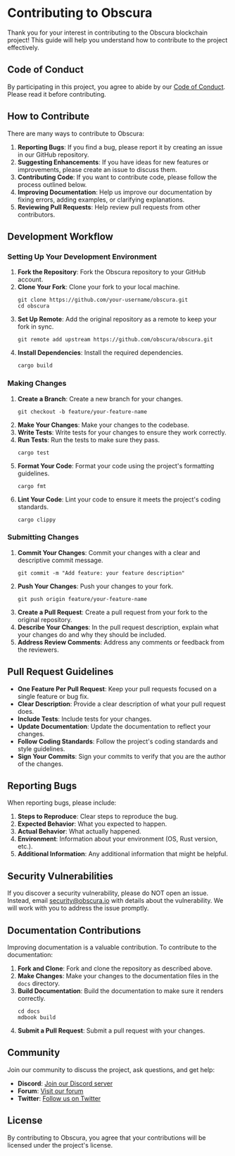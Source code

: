 # Contributing to Obscura

Thank you for your interest in contributing to the Obscura blockchain project! This guide will help you understand how to contribute to the project effectively.

## Code of Conduct

By participating in this project, you agree to abide by our [Code of Conduct](code_of_conduct.md). Please read it before contributing.

## How to Contribute

There are many ways to contribute to Obscura:

1. **Reporting Bugs**: If you find a bug, please report it by creating an issue in our GitHub repository.
2. **Suggesting Enhancements**: If you have ideas for new features or improvements, please create an issue to discuss them.
3. **Contributing Code**: If you want to contribute code, please follow the process outlined below.
4. **Improving Documentation**: Help us improve our documentation by fixing errors, adding examples, or clarifying explanations.
5. **Reviewing Pull Requests**: Help review pull requests from other contributors.

## Development Workflow

### Setting Up Your Development Environment

1. **Fork the Repository**: Fork the Obscura repository to your GitHub account.
2. **Clone Your Fork**: Clone your fork to your local machine.
   ```
   git clone https://github.com/your-username/obscura.git
   cd obscura
   ```
3. **Set Up Remote**: Add the original repository as a remote to keep your fork in sync.
   ```
   git remote add upstream https://github.com/obscura/obscura.git
   ```
4. **Install Dependencies**: Install the required dependencies.
   ```
   cargo build
   ```

### Making Changes

1. **Create a Branch**: Create a new branch for your changes.
   ```
   git checkout -b feature/your-feature-name
   ```
2. **Make Your Changes**: Make your changes to the codebase.
3. **Write Tests**: Write tests for your changes to ensure they work correctly.
4. **Run Tests**: Run the tests to make sure they pass.
   ```
   cargo test
   ```
5. **Format Your Code**: Format your code using the project's formatting guidelines.
   ```
   cargo fmt
   ```
6. **Lint Your Code**: Lint your code to ensure it meets the project's coding standards.
   ```
   cargo clippy
   ```

### Submitting Changes

1. **Commit Your Changes**: Commit your changes with a clear and descriptive commit message.
   ```
   git commit -m "Add feature: your feature description"
   ```
2. **Push Your Changes**: Push your changes to your fork.
   ```
   git push origin feature/your-feature-name
   ```
3. **Create a Pull Request**: Create a pull request from your fork to the original repository.
4. **Describe Your Changes**: In the pull request description, explain what your changes do and why they should be included.
5. **Address Review Comments**: Address any comments or feedback from the reviewers.

## Pull Request Guidelines

- **One Feature Per Pull Request**: Keep your pull requests focused on a single feature or bug fix.
- **Clear Description**: Provide a clear description of what your pull request does.
- **Include Tests**: Include tests for your changes.
- **Update Documentation**: Update the documentation to reflect your changes.
- **Follow Coding Standards**: Follow the project's coding standards and style guidelines.
- **Sign Your Commits**: Sign your commits to verify that you are the author of the changes.

## Reporting Bugs

When reporting bugs, please include:

1. **Steps to Reproduce**: Clear steps to reproduce the bug.
2. **Expected Behavior**: What you expected to happen.
3. **Actual Behavior**: What actually happened.
4. **Environment**: Information about your environment (OS, Rust version, etc.).
5. **Additional Information**: Any additional information that might be helpful.

## Security Vulnerabilities

If you discover a security vulnerability, please do NOT open an issue. Instead, email security@obscura.io with details about the vulnerability. We will work with you to address the issue promptly.

## Documentation Contributions

Improving documentation is a valuable contribution. To contribute to the documentation:

1. **Fork and Clone**: Fork and clone the repository as described above.
2. **Make Changes**: Make your changes to the documentation files in the `docs` directory.
3. **Build Documentation**: Build the documentation to make sure it renders correctly.
   ```
   cd docs
   mdbook build
   ```
4. **Submit a Pull Request**: Submit a pull request with your changes.

## Community

Join our community to discuss the project, ask questions, and get help:

- **Discord**: [Join our Discord server](https://discord.gg/obscura)
- **Forum**: [Visit our forum](https://forum.obscura.io)
- **Twitter**: [Follow us on Twitter](https://twitter.com/obscurachain)

## License

By contributing to Obscura, you agree that your contributions will be licensed under the project's license. 